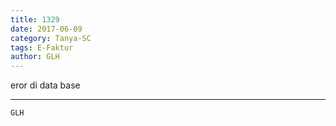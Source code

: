 ```yaml
---
title: 1329
date: 2017-06-09
category: Tanya-SC
tags: E-Faktur
author: GLH
---
```


eror di data base

---



`GLH`
